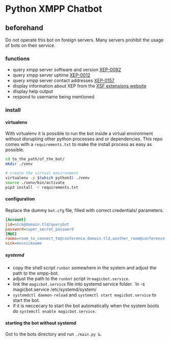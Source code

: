 # Python XMPP Chatbot

## beforehand
Do not operate this bot on foreign servers. Many servers prohibit the usage of bots on their service.

### functions
- query xmpp server software and version [XEP-0092](https://xmpp.org/extensions/xep-0092.html)
- query xmpp server uptime [XEP-0012](https://xmpp.org/extensions/xep-0012.html)
- query xmpp server contact addresses [XEP-0157](https://xmpp.org/extensions/xep-0157.html)
- display information about XEP from the [XSF extensions website](https://xmpp.org/extensions/)
- display help output
- respond to username being mentioned

### install
#### virtualenv
With virtualenv it is possible to run the bot inside a virtual environment without disrupting other python processes
 and or dependencies. This repo comes with a `requirements.txt` to make the install process as easy as possible.
 ````bash
cd to_the_path/of_the_bot/
mkdir ./venv

# create the virtual environment
virtualenv -p $(which python3) ./venv
source ./venv/bin/activate
pip3 install -r requirements.txt
````

#### configuration
Replace the dummy `bot.cfg` file, filled with correct credentials/ parameters.
````cfg
[Account]
jid=nick@domain.tld/querybot
password=super_secret_password
[MUC]
rooms=room_to_connect_to@conference.domain.tld,another_room@conference.domain.tld
nick=mucnickname
````
##### systemd

- copy the shell script `runbot` somewhere in the system and adjust the path to the xmpp-bot.
- adjust the path to the `runbot` script in `magicbot.service`.
- link the `magicbot.service` file into systemd service folder.  `ln -s magicbot.service /etc/systemd/system/
- `systemdctl daemon-reload` and `systemctl start magicbot.service` to start the bot.
- if it is neccecary to start the bot automatically when the system boots do `systemctl enable magicbot.service`.

#### starting the bot without systemd
Got to the bots directory and run `./main.py &`.
